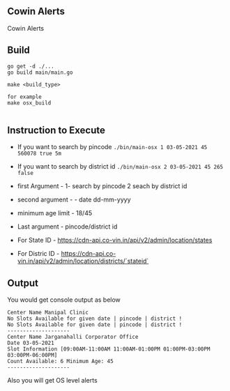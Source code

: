 ## Cowin Alerts

Cowin Alerts

## Build

```
go get -d ./...
go build main/main.go
```

```
make <build_type>

for example
make osx_build


```

## Instruction to Execute

* If you want to search by pincode ``./bin/main-osx 1 03-05-2021 45 560078 true 5m``

* If you want to search by district id ``./bin/main-osx 2 03-05-2021 45 265 false``

* first Argument - 1- search by pincode 2 seach by district id
* second argument - - date dd-mm-yyyy
* minimum age limit - 18/45
* Last argument - pincode/district id 

* For State ID - https://cdn-api.co-vin.in/api/v2/admin/location/states
* For Distric ID - https://cdn-api.co-vin.in/api/v2/admin/location/districts/`stateid`  

## Output
You would get console output as below
```
Center Name Manipal Clinic
No Slots Available for given date | pincode | district !
No Slots Available for given date | pincode | district !
--------------------
Center Name Jarganahalli Corporator Office
Date 03-05-2021
Slot Information [09:00AM-11:00AM 11:00AM-01:00PM 01:00PM-03:00PM 03:00PM-06:00PM]
Count Available: 6 Minimum Age: 45
--------------------
```

Also you will get OS level alerts